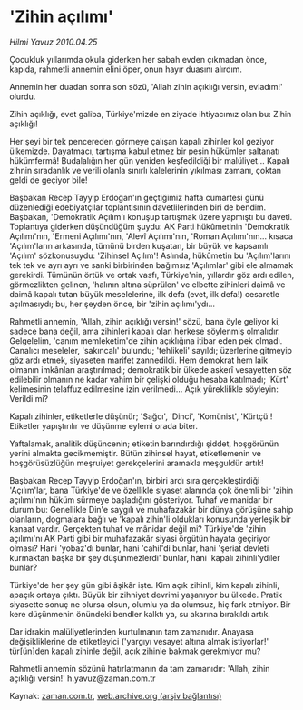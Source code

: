 # 'Zihin açılımı'

*Hilmi Yavuz 2010.04.25*

<tr><td class="metin" colspan="2" style="padding-top: 20px; padding-left: 5px; ">Çocukluk yıllarımda okula giderken her sabah evden çıkmadan önce, kapıda, rahmetli annemin elini öper, onun hayır duasını alırdım.</td></tr><tr><td class="metin" colspan="2" style="padding-top: 20px; padding-left: 5px; "><p>Annemin her duadan sonra son sözü, 'Allah zihin açıklığı versin, evladım!' olurdu.
<p>Zihin açıklığı, evet galiba, Türkiye'mizde en ziyade ihtiyacımız olan bu: Zihin açıklığı!
<p>Her şeyi bir tek pencereden görmeye çalışan kapalı zihinler kol geziyor ülkemizde. Dayatmacı, tartışma kabul etmez bir peşin hükümler saltanatı hükümfermâ! Budalalığın her gün yeniden keşfedildiği bir malüliyet... Kapalı zihnin sıradanlık ve verili olanla sınırlı kalelerinin yıkılması zamanı, çoktan geldi de geçiyor bile!
<p>Başbakan Recep Tayyip Erdoğan'ın geçtiğimiz hafta cumartesi günü düzenlediği edebiyatçılar toplantısının davetlilerinden biri de bendim. Başbakan, 'Demokratik Açılım'ı konuşup tartışmak üzere yapmıştı bu daveti. Toplantıya giderken düşündüğüm şuydu: AK Parti hükûmetinin 'Demokratik Açılımı'nın, 'Ermeni Açılımı'nın, 'Alevî Açılımı'nın, 'Roman Açılımı'nın... kısaca 'Açılım'ların arkasında, tümünü birden kuşatan, bir büyük ve kapsamlı 'Açılım' sözkonusuydu: 'Zihinsel Açılım'! Aslında, hükûmetin bu 'Açılım'larını tek tek ve ayrı ayrı ve sanki birbirinden bağımsız 'Açılımlar' gibi ele almamak gerekirdi. Tümünün örtük ve ortak vasfı, Türkiye'nin, yıllardır göz ardı edilen, görmezlikten gelinen, 'halının altına süprülen' ve elbette zihinleri daimâ ve daimâ kapalı tutan büyük meselelerine, ilk defa (evet, ilk defa!) cesaretle açılmasıydı; bu, her şeyden önce, bir 'zihin açılımı'ydı...
<p>Rahmetli annemin, 'Allah, zihin açıklığı versin!' sözü, bana öyle geliyor ki, sadece bana değil, ama zihinleri kapalı olan herkese söylenmiş olmalıdır. Gelgelelim, 'canım memleketim'de zihin açıklığına itibar eden pek olmadı. Canalıcı meseleler, 'sakıncalı' bulundu; 'tehlikeli' sayıldı; üzerlerine gitmeyip göz ardı etmek, siyaseten marifet zannedildi. Hem demokrat hem laik olmanın imkânları araştırılmadı; demokratik bir ülkede askerî vesayetten söz edilebilir olmanın ne kadar vahim bir çelişki olduğu hesaba katılmadı; 'Kürt' kelimesinin telaffuz edilmesine izin verilmedi... Açık yüreklilikle söyleyin: Verildi mi?
<p>Kapalı zihinler, etiketlerle düşünür; 'Sağcı', 'Dinci', 'Komünist', 'Kürtçü'! Etiketler yapıştırılır ve düşünme eylemi orada biter.
<p>Yaftalamak, analitik düşüncenin; etiketin barındırdığı şiddet, hoşgörünün yerini almakta gecikmemiştir. Bütün zihinsel hayat, etiketlemenin ve hoşgörüsüzlüğün meşruiyet gerekçelerini aramakla meşguldür artık!
<p>Başbakan Recep Tayyip Erdoğan'ın, birbiri ardı sıra gerçekleştirdiği 'Açılım'lar, bana Türkiye'de ve özellikle siyaset alanında çok önemli bir 'zihin açılımı'nın hüküm sürmeye başladığını gösteriyor. Tuhaf ve manidar bir durum bu: Genellikle Din'e saygılı ve muhafazakâr bir dünya görüşüne sahip olanların, dogmalara bağlı ve 'kapalı zihin'li oldukları konusunda yerleşik bir kanaat vardır. Gerçekten tuhaf ve mânidar değil mi? Türkiye'de 'zihin açılımı'nı AK Parti gibi bir muhafazakâr siyasi örgütün hayata geçiriyor olması? Hani 'yobaz'dı bunlar, hani 'cahil'di bunlar, hani 'şeriat devleti kurmaktan başka bir şey düşünmezlerdi' bunlar, hani 'kapalı zihinli'ydiler bunlar?
<p>Türkiye'de her şey gün gibi âşikâr işte. Kim açık zihinli, kim kapalı zihinli, apaçık ortaya çıktı. Büyük bir zihniyet devrimi yaşanıyor bu ülkede. Pratik siyasette sonuç ne olursa olsun, olumlu ya da olumsuz, hiç fark etmiyor. Bir kere düşünmenin önündeki bendler kalktı ya, su akarına bırakıldı artık.
<p>Dar idrakin malüliyetlerinden kurtulmanın tam zamanıdır. Anayasa değişikliklerine de etiketleyici ('yargıyı vesayet altına almak istiyorlar!' tür[ün]den kapalı zihinle değil, açık zihinle bakmak gerekmiyor mu?
<p>Rahmetli annemin sözünü hatırlatmanın da tam zamanıdır: 'Allah, zihin açıklığı versin!' h.yavuz@zaman.com.tr<br/></p></p></p></p></p></p></p></p></p></p></p></td></tr>

Kaynak: [zaman.com.tr](http://zaman.com.tr/yazar.do?yazino=976795), [web.archive.org (arşiv bağlantısı)](http://web.archive.org/web/20100503214422/http://www.zaman.com.tr:80/yazar.do?yazino=976795)

